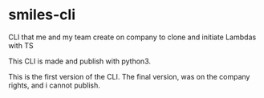 # smiles-cli
CLI that me and my team create on company to clone and initiate Lambdas with TS

This CLI is made and publish with python3.

This is the first version of the CLI. The final version, was on the company rights, and i cannot publish.
